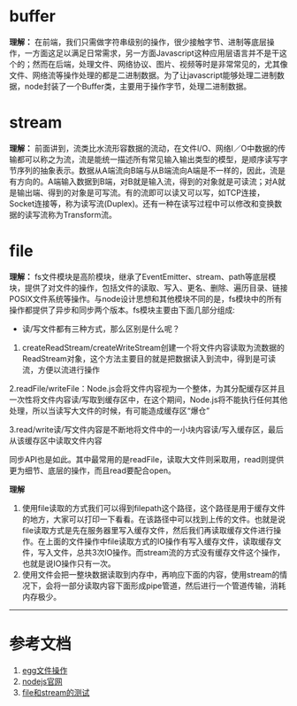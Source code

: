 # buffer
**理解：**
在前端，我们只需做字符串级别的操作，很少接触字节、进制等底层操作，一方面这足以满足日常需求，另一方面Javascript这种应用层语言并不是干这个的；然而在后端，处理文件、网络协议、图片、视频等时是非常常见的，尤其像文件、网络流等操作处理的都是二进制数据。为了让javascript能够处理二进制数据，node封装了一个Buffer类，主要用于操作字节，处理二进制数据。
# stream
**理解：**
前面讲到，流类比水流形容数据的流动，在文件I/O、网络I／O中数据的传输都可以称之为流，流是能统一描述所有常见输入输出类型的模型，是顺序读写字节序列的抽象表示。数据从A端流向B端与从B端流向A端是不一样的，因此，流是有方向的。A端输入数据到B端，对B就是输入流，得到的对象就是可读流；对A就是输出端、得到的对象是可写流。有的流即可以读又可以写，如TCP连接，Socket连接等，称为读写流(Duplex)。还有一种在读写过程中可以修改和变换数据的读写流称为Transform流。
# file
**理解：**
fs文件模块是高阶模块，继承了EventEmitter、stream、path等底层模块，提供了对文件的操作，包括文件的读取、写入、更名、删除、遍历目录、链接POSIX文件系统等操作。与node设计思想和其他模块不同的是，fs模块中的所有操作都提供了异步和同步两个版本。fs模块主要由下面几部分组成:
* 读/写文件都有三种方式，那么区别是什么呢？

1. createReadStream/createWriteStream创建一个将文件内容读取为流数据的ReadStream对象，这个方法主要目的就是把数据读入到流中，得到是可读流，方便以流进行操作

2.readFile/writeFile：Node.js会将文件内容视为一个整体，为其分配缓存区并且一次性将文件内容读/写取到缓存区中，在这个期间，Node.js将不能执行任何其他处理，所以当读写大文件的时候，有可能造成缓存区“爆仓”

3.read/write读/写文件内容是不断地将文件中的一小块内容读/写入缓存区，最后从该缓存区中读取文件内容

同步API也是如此。其中最常用的是readFile，读取大文件则采取用，read则提供更为细节、底层的操作，而且read要配合open。 

**理解**
1. 使用file读取的方式我们可以得到filepath这个路径，这个路径是用于缓存文件的地方，大家可以打印一下看看。在该路径中可以找到上传的文件。也就是说file读取方式是先在服务器里写入缓存文件，然后我们再读取缓存文件进行操作。在上面的文件操作中file读取方式的IO操作有写入缓存文件，读取缓存文件，写入文件，总共3次IO操作。而stream流的方式没有缓存文件这个操作，也就是说IO操作只有一次。
2. 使用文件会把一整块数据读取到内存中，再响应下面的内容，使用stream的情况下，会将一部分读取内容下面形成pipe管道，然后进行一个管道传输，消耗内存极少。
***
# 参考文档
1. [egg文件操作](https://segmentfault.com/a/1190000020239877)
2. [nodejs官网](http://nodejs.cn/api/buffer.html)
3. [file和stream的测试](https://juejin.im/post/5940a9c3128fe1006a0ab176)
